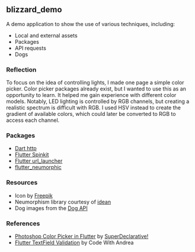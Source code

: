 ## blizzard_demo

A demo application to show the use of various techniques, including:
- Local and external assets
- Packages
- API requests
- Dogs

### Reflection
To focus on the idea of controlling lights, I made one page a simple color picker. Color picker 
packages already exist, but I wanted to use this as an opportunity to learn. It helped me gain
experience with different color models. Notably, LED lighting is controlled by RGB channels, but 
creating a realistic spectrum is difficult with RGB. I used HSV instead to create the gradient
of available colors, which could later be converted to RGB to access each channel.

### Packages
- [Dart http](https://pub.dev/packages/http)
- [Flutter Spinkit](https://pub.dev/packages/flutter_spinkit)
- [Flutter url_launcher](https://pub.dev/packages/url_launcher)
- [flutter_neumorphic](https://pub.dev/packages/flutter_neumorphic)

### Resources
- Icon by [Freepik](https://www.freekpik.com)
- Neumorphism library courtesy of [idean](www.idean.com)
- Dog images from the [Dog API](https://dog.ceo/dog-api/)

### References
- [Photoshop Color Picker in Flutter](https://youtu.be/HURA4DKjA1c) by [SuperDeclarative!](https://www.youtube.com/channel/UCw2IfXRCHaYryORhBICp8QA)
- [Flutter TextField Validation](https://codewithandrea.com/articles/flutter-text-field-form-validation/) by Code With Andrea